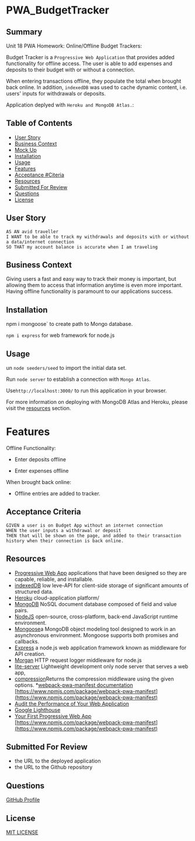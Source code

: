 # PWA_BudgetTracker

## Summary

Unit 18 PWA Homework: Online/Offline Budget Trackers:

Budget Tracker is a `Progressive Web Application` that provides added functionality for offline access.  The user is able to add expenses and deposits to their budget with or without a connection. 

When entering transactions offline, they populate the total when brought back online. In addition, `indexedDB` was used to cache dynamic content, i.e. users' inputs for withdrawals or deposits.

Application deplyed with `Heroku and MongoDB Atlas.`:


## Table of Contents
* [User Story](#user-story)
* [Business Context](#business-context)
* [Mock Up](#mock-up)
* [Installation](#installation)
* [Usage](#usage)
* [Features](#features)
* [Acceptance #Citeria](#)
* [Resources](#resources)
* [Submitted For Review](#submitted-for-review)
* [Questions](#questions)
* [License](#license)

## User Story
```
AS AN avid traveller
I WANT to be able to track my withdrawals and deposits with or without a data/internet connection
SO THAT my account balance is accurate when I am traveling

```

## Business Context

Giving users a fast and easy way to track their money is important, but allowing them to access that information anytime is even more important. Having offline functionality is paramount to our applications success.

## Installation

npm i mongoose` to create path to Mongo database. 

`npm i express` for web framework for node.js

## Usage

un `node seeders/seed` to import the initial data set.

Run `node server` to establish a connection with `Mongo Atlas`.

Use`http://localhost:3000/` to run this application in your browser.


For more information on deploying with MongoDB Atlas and Heroku, please visit the [resources](#resources) section.
# Features

Offline Functionality:

  * Enter deposits offline

  * Enter expenses offline

   When brought back online:

  * Offline entries are added to tracker.

## Acceptance Criteria
```
GIVEN a user is on Budget App without an internet connection
WHEN the user inputs a withdrawal or deposit
THEN that will be shown on the page, and added to their transaction history when their connection is back online.
```

## Resources

* [Progressive Web App](https://web.dev/progressive-web-apps/) applications that have been designed so they are capable, reliable, and installable. 
* [indexedDB](https://developer.mozilla.org/en-US/docs/Web/API/IndexedDB_API) low leve-API for client-side storage of significant amounts of structured data. 
* [Heroku](https://www.heroku.com/) cloud-application platform/
* [MongoDB](https://www.mongodb.com/cloud/atlas/) NoSQL document database composed of field and value pairs.
* [NodeJS](https://nodejs.org/en/) open-source, cross-platform, back-end JavaScript runtime environment.
* [Mongoose](https://www.npmjs.com/package/mongoose)a MongoDB object modeling tool designed to work in an asynchronous environment. Mongoose supports both promises and callbacks.
* [Express](https://www.npmjs.com/package/express) a node.js web application framework known as middleware for API creation.
* [Morgan](https://www.npmjs.com/package/morgan) HTTP request logger middleware for node.js
* [lite-server](https://www.npmjs.com/package/lite-server) Lightweight development only node server that serves a web app,
* [compression](https://www.npmjs.com/package/compression)Returns the compression middleware using the given options.
*[webpack-pwa-manifest documentation](https://github.com/arthurbergmz/webpack-pwa-manifest)
[https://www.npmjs.com/package/webpack-pwa-manifest](https://www.npmjs.com/package/webpack-pwa-manifest)
* [Audit the Performance of Your Web Application](https://developers.google.com/web/fundamentals/performance/audit/)
* [Google Lighthouse](https://developers.google.com/web/tools/lighthouse/)
 * [Your First Progressive Web App](https://developers.google.com/web/fundamentals/codelabs/your-first-pwapp/)
[https://www.npmjs.com/package/webpack-pwa-manifest](https://www.npmjs.com/package/webpack-pwa-manifest)
## Submitted For Review

  * the URL to the deployed application
  * the URL to the Github repository




## Questions

[GitHub Profile](https://github.com/rdevans87)


## License

[MIT LICENSE](LICENSE)